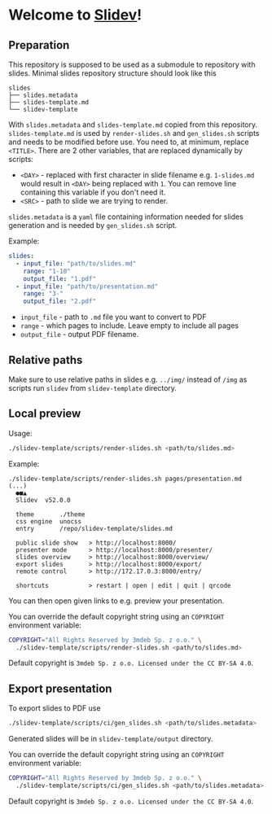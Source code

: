 # Welcome to [Slidev](https://github.com/slidevjs/slidev)!

## Preparation

This repository is supposed to be used as a submodule to repository with slides.
Minimal slides repository structure should look like this

```text
slides
├── slides.metadata
├── slides-template.md
└── slidev-template
```

With `slides.metadata` and `slides-template.md` copied from this repository.
`slides-template.md` is used by `render-slides.sh` and `gen_slides.sh` scripts
and needs to be modified before use. You need to, at minimum, replace `<TITLE>`.
There are 2 other variables, that are replaced dynamically by scripts:

- `<DAY>` - replaced with first character in slide filename e.g. `1-slides.md`
  would result in `<DAY>` being replaced with `1`. You can remove line
  containing this variable if you don't need it.
- `<SRC>` - path to slide we are trying to render.

`slides.metadata` is a `yaml` file containing information needed for slides
generation and is needed by `gen_slides.sh` script.

Example:

```yml
slides:
  - input_file: "path/to/slides.md"
    range: "1-10"
    output_file: "1.pdf"
  - input_file: "path/to/presentation.md"
    range: "3-"
    output_file: "2.pdf"
```

- `input_file` - path to `.md` file you want to convert to PDF
- `range` - which pages to include. Leave empty to include all pages
- `output_file` - output PDF filename.

## Relative paths

Make sure to use relative paths in slides e.g. `../img/` instead of `/img` as
scripts run `slidev` from `slidev-template` directory.

## Local preview

Usage:

```sh
./slidev-template/scripts/render-slides.sh <path/to/slides.md>
```

Example:

```text
./slidev-template/scripts/render-slides.sh pages/presentation.md
(...)
  ●■▲
  Slidev  v52.0.0

  theme       ./theme
  css engine  unocss
  entry       /repo/slidev-template/slides.md

  public slide show   > http://localhost:8000/
  presenter mode      > http://localhost:8000/presenter/
  slides overview     > http://localhost:8000/overview/
  export slides       > http://localhost:8000/export/
  remote control      > http://172.17.0.3:8000/entry/

  shortcuts           > restart | open | edit | quit | qrcode
```

You can then open given links to e.g. preview your presentation.

You can override the default copyright string using an `COPYRIGHT`
environment variable:

```bash
COPYRIGHT="All Rights Reserved by 3mdeb Sp. z o.o." \
  ./slidev-template/scripts/render-slides.sh <path/to/slides.md>
```

Default copyright is `3mdeb Sp. z o.o. Licensed under the CC BY-SA 4.0`.

## Export presentation

To export slides to PDF use

```sh
./slidev-template/scripts/ci/gen_slides.sh <path/to/slides.metadata>
```

Generated slides will be in `slidev-template/output` directory.

You can override the default copyright string using an `COPYRIGHT`
environment variable:

```bash
COPYRIGHT="All Rights Reserved by 3mdeb Sp. z o.o." \
  ./slidev-template/scripts/ci/gen_slides.sh <path/to/slides.metadata>
```

Default copyright is `3mdeb Sp. z o.o. Licensed under the CC BY-SA 4.0`.
